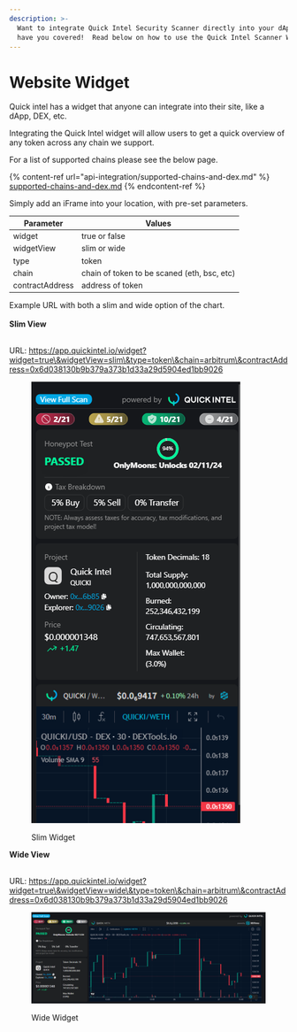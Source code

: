```yaml
---
description: >-
  Want to integrate Quick Intel Security Scanner directly into your dApp?  We
  have you covered!  Read below on how to use the Quick Intel Scanner Widget.
---
```


# Website Widget

Quick intel has a widget that anyone can integrate into their site, like a dApp, DEX, etc.

Integrating the Quick Intel widget will allow users to get a quick overview of any token across any chain we support.

For a list of supported chains please see the below page.

{% content-ref url="api-integration/supported-chains-and-dex.md" %}
[supported-chains-and-dex.md](api-integration/supported-chains-and-dex.md)
{% endcontent-ref %}

Simply add an iFrame into your location, with pre-set parameters.

| Parameter       | Values                                      |
| --------------- | ------------------------------------------- |
| widget          | true or false                               |
| widgetView      | slim or wide                                |
| type            | token                                       |
| chain           | chain of token to be scaned (eth, bsc, etc) |
| contractAddress | address of token                            |

Example URL with both a slim and wide option of the chart.\
\
**Slim View**

\
URL: https://app.quickintel.io/widget?widget=true\&widgetView=slim\&type=token\&chain=arbitrum\&contractAddress=0x6d038130b9b379a373b1d33a29d5904ed1bb9026

<figure><img src="../.gitbook/assets/image (90).png" alt=""><figcaption><p>Slim Widget</p></figcaption></figure>

**Wide View**

\
URL: https://app.quickintel.io/widget?widget=true\&widgetView=wide\&type=token\&chain=arbitrum\&contractAddress=0x6d038130b9b379a373b1d33a29d5904ed1bb9026

<figure><img src="../.gitbook/assets/image (91).png" alt=""><figcaption><p>Wide Widget</p></figcaption></figure>
